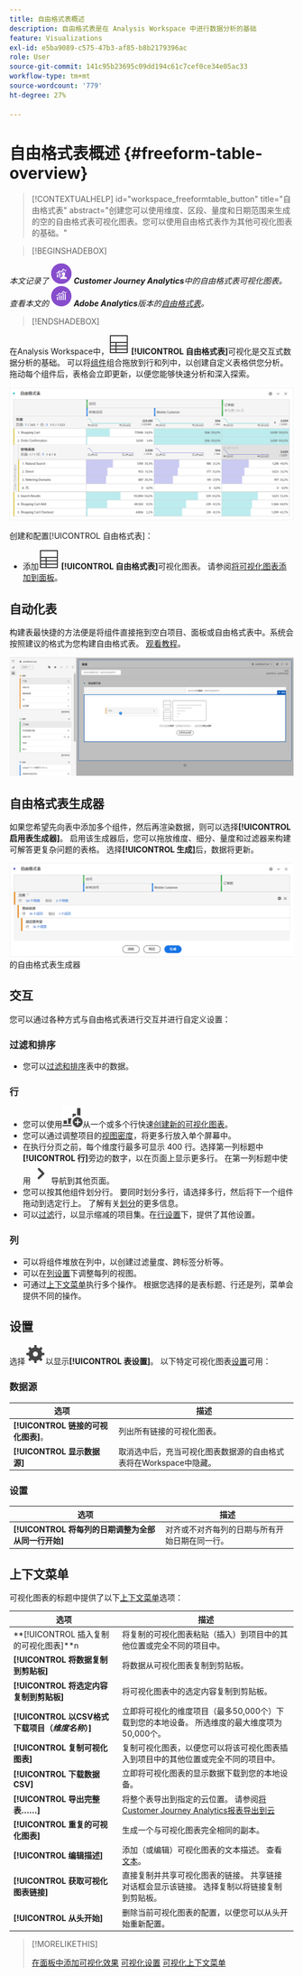 ```yaml
---
title: 自由格式表概述
description: 自由格式表是在 Analysis Workspace 中进行数据分析的基础
feature: Visualizations
exl-id: e5ba9089-c575-47b3-af85-b8b2179396ac
role: User
source-git-commit: 141c95b23695c09dd194c61c7cef0ce34e05ac33
workflow-type: tm+mt
source-wordcount: '779'
ht-degree: 27%

---
```


# 自由格式表概述 {#freeform-table-overview}

<!-- markdownlint-disable MD034 -->

>[!CONTEXTUALHELP]
>id="workspace_freeformtable_button"
>title="自由格式表"
>abstract="创建您可以使用维度、区段、量度和日期范围来生成的空的自由格式表可视化图表。您可以使用自由格式表作为其他可视化图表的基础。"

<!-- markdownlint-enable MD034 -->


>[!BEGINSHADEBOX]

_本文记录了_ ![CustomerJourneyAnalytics](/help/assets/icons/CustomerJourneyAnalytics.svg) _**Customer Journey Analytics**&#x200B;中的自由格式表可视化图表。_<br/>_查看本文的_ ![AdobeAnalytics](/help/assets/icons/AdobeAnalytics.svg) _**Adobe Analytics**&#x200B;版本的[自由格式表](https://experienceleague.adobe.com/en/docs/analytics/analyze/analysis-workspace/visualizations/freeform-table/freeform-table)。_

>[!ENDSHADEBOX]


在Analysis Workspace中，![表](/help/assets/icons/Table.svg) **[!UICONTROL 自由格式表]**&#x200B;可视化是交互式数据分析的基础。 可以将[组件](/help/components/overview.md)组合拖放到行和列中，以创建自定义表格供您分析。拖动每个组件后，表格会立即更新，以便您能够快速分析和深入探索。

![自由格式表显示行和列中的组件，包括多个网页的访问和在线订单。](assets/opening-section.png)

创建和配置[!UICONTROL 自由格式表]：

* 添加![表](/help/assets/icons/Table.svg) **[!UICONTROL 自由格式表]**&#x200B;可视化图表。 请参阅[将可视化图表添加到面板](../freeform-analysis-visualizations.md#add-visualizations-to-a-panel)。

## 自动化表

构建表最快捷的方法便是将组件直接拖到空白项目、面板或自由格式表中。系统会按照建议的格式为您构建自由格式表。 [观看教程](https://experienceleague.adobe.com/en/docs/analytics-learn/tutorials/analysis-workspace/building-freeform-tables/auto-build-freeform-tables-in-analysis-workspace)。

![将带有访问组件的新面板拖放到工作空间。](assets/automated-table.png)

## 自由格式表生成器

如果您希望先向表中添加多个组件，然后再渲染数据，则可以选择&#x200B;**[!UICONTROL 启用表生成器]**。 启用该生成器后，您可以拖放维度、细分、量度和过滤器来构建可解答更复杂问题的表格。 选择&#x200B;**[!UICONTROL 生成]**&#x200B;后，数据将更新。

![显示](assets/table-builder.png)的自由格式表生成器

## 交互

您可以通过各种方式与自由格式表进行交互并进行自定义设置：

### 过滤和排序

* 您可以[过滤和排序](filter-and-sort.md)表中的数据。

### 行

* 您可以使用![GraphBarVerticalAdd](/help/assets/icons/GraphBarVerticalAdd.svg)从一个或多个行快速[创建新的可视化图表](../freeform-analysis-visualizations.md#visualize)。
* 您可以通过调整项目的[视图密度](/help/analysis-workspace/build-workspace-project/view-density.md)，将更多行放入单个屏幕中。
* 在执行分页之前，每个维度行最多可显示 400 行。选择第一列标题中&#x200B;**[!UICONTROL 行]**&#x200B;旁边的数字，以在页面上显示更多行。 在第一列标题中使用![ChevronRight](/help/assets/icons/ChevronRight.svg)导航到其他页面。
* 您可以按其他组件划分行。 要同时划分多行，请选择多行，然后将下一个组件拖动到选定行上。 了解有关[划分](/help/components/dimensions/t-breakdown-fa.md)的更多信息。
* 可以[过滤](/help/components/filters/filters-overview.md)行，以显示缩减的项目集。在[行设置](/help/analysis-workspace/visualizations/freeform-table/column-row-settings/table-settings.md)下，提供了其他设置。

### 列

* 可以将组件堆放在列中，以创建过滤量度、跨标签分析等。
* 可以在[列设置](/help/analysis-workspace/visualizations/freeform-table/column-row-settings/column-settings.md)下调整每列的视图。
* 可通过[上下文菜单](/help/analysis-workspace/visualizations/freeform-analysis-visualizations.md#context-menu)执行多个操作。 根据您选择的是表标题、行还是列，菜单会提供不同的操作。


## 设置

选择![设置](/help/assets/icons/Setting.svg)以显示&#x200B;**[!UICONTROL 表设置]**。 以下特定可视化图表[设置](../freeform-analysis-visualizations.md#settings)可用：

### 数据源

| 选项 | 描述 |
|---|---|
| **[!UICONTROL 链接的可视化图表]**。 | 列出所有链接的可视化图表。 |
| **[!UICONTROL 显示数据源]** | 取消选中后，充当可视化图表数据源的自由格式表将在Workspace中隐藏。 |

### 设置

| 选项 | 描述 |
|---|---|
| **[!UICONTROL 将每列的日期调整为全部从同一行开始]** | 对齐或不对齐每列的日期与所有开始日期在同一行。 |


## 上下文菜单

可视化图表的标题中提供了以下[上下文菜单](../freeform-analysis-visualizations.md#context-menu)选项：

| 选项 | 描述 |
| --- | --- |
| **[!UICONTROL 插入复制的可视化图表]**n | 将复制的可视化图表粘贴（插入）到项目中的其他位置或完全不同的项目中。 |
| **[!UICONTROL 将数据复制到剪贴板]** | 将数据从可视化图表复制到剪贴板。 |
| **[!UICONTROL 将选定内容复制到剪贴板]** | 将可视化图表中的选定内容复制到剪贴板。 |
| **[!UICONTROL 以CSV格式下载项目（*维度名称*）]** | 立即将可视化的维度项目（最多50,000个）下载到您的本地设备。 所选维度的最大维度项为50,000个。 |
| **[!UICONTROL 复制可视化图表]** | 复制可视化图表，以便您可以将该可视化图表插入到项目中的其他位置或完全不同的项目中。 |
| **[!UICONTROL 下载数据CSV]** | 立即将可视化图表的显示数据下载到您的本地设备。 |
| **[!UICONTROL 导出完整表……]** | 将整个表导出到指定的云位置。 请参阅[将Customer Journey Analytics报表导出到云](../../export/export-cloud.md) |
| **[!UICONTROL 重复的可视化图表]** | 生成一个与可视化图表完全相同的副本。 |
| **[!UICONTROL 编辑描述]** | 添加（或编辑）可视化图表的文本描述。 查看[文本](../text.md)。 |
| **[!UICONTROL 获取可视化图表链接]** | 直接复制并共享可视化图表的链接。 共享链接对话框会显示该链接。 选择复制以将链接复制到剪贴板。 |
| **[!UICONTROL 从头开始]** | 删除当前可视化图表的配置，以便您可以从头开始重新配置。 |


>[!MORELIKETHIS]
>
>[在面板中添加可视化效果](/help/analysis-workspace/visualizations/freeform-analysis-visualizations.md#add-visualizations-to-a-panel)
>[可视化设置](/help/analysis-workspace/visualizations/freeform-analysis-visualizations.md#settings)
>[可视化上下文菜单](/help/analysis-workspace/visualizations/freeform-analysis-visualizations.md#context-menu)
>
